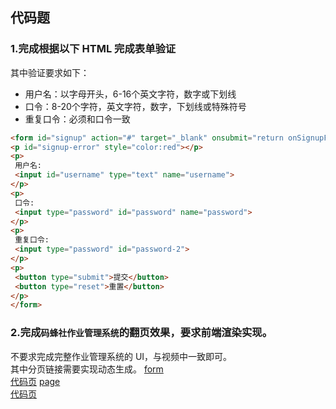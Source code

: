 ## 代码题
### 1.完成根据以下 HTML 完成表单验证
其中验证要求如下：  
* 用户名：以字母开头，6-16个英文字符，数字或下划线
* 口令：8-20个字符，英文字符，数字，下划线或特殊符号
* 重复口令：必须和口令一致
```html
<form id="signup" action="#" target="_blank" onsubmit="return onSignupFormSubmit()">
<p id="signup-error" style="color:red"></p>
<p>
 用户名:
 <input id="username" type="text" name="username">
</p>
<p>
 口令:
 <input type="password" id="password" name="password">
</p>
<p>
 重复口令:
 <input type="password" id="password-2">
</p>
<p>
 <button type="submit">提交</button>
 <button type="reset">重置</button>
</p>
</form>
```
### 2.完成`码蜂社作业管理系统`的翻页效果，要求前端渲染实现。
不要求完成完整作业管理系统的 UI，与视频中一致即可。  
其中分页链接需要实现动态生成。
[form](https://zhouxv.github.io/mfs-homework/38.Dom实战/form.html)   
[代码页](https://github.com/zhouxv/mfs-homework/blob/master/38.Dom实战/form.html)
[page](https://zhouxv.github.io/mfs-homework/38.Dom实战/page.html)   
[代码页](https://github.com/zhouxv/mfs-homework/blob/master/38.Dom实战/page.html)